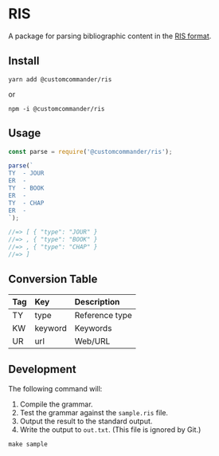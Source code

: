 # RIS

A package for parsing bibliographic content in the [RIS format][ris-file-format].

[ris-file-format]: https://en.wikipedia.org/wiki/RIS_(file_format)

## Install

```
yarn add @customcommander/ris
```

or

```
npm -i @customcommander/ris
```

## Usage

```javascript
const parse = require('@customcommander/ris');

parse(`
TY  - JOUR
ER  - 
TY  - BOOK
ER  - 
TY  - CHAP
ER  - 
`);

//=> [ { "type": "JOUR" }
//=> , { "type": "BOOK" }
//=> , { "type": "CHAP" }
//=> ]
```

## Conversion Table

| Tag | Key     | Description    |
|:----|:--------|:---------------|
| TY  | type    | Reference type |
| KW  | keyword | Keywords       |
| UR  | url     | Web/URL        |

## Development

The following command will:

1.  Compile the grammar.
2.  Test the grammar against the `sample.ris` file.
3.  Output the result to the standard output.
4.  Write the output to `out.txt`. (This file is ignored by Git.)

```
make sample
```
